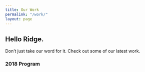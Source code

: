 ```yaml
---
title: Our Work
permalink: "/work/"
layout: page
---
```


<section id="global-header">
<div class="container">
<div class="row">
<div class="col-md-12">
<div class="block">
<h1>Hello Ridge.</h1>
<p>Don’t just take our word for it. Check out some of our latest work.</p>
</div>
</div>
</div>
</div>
</section>
<section id="portfolio-work">
<div class="container">
<div class="row">
<div class="col-md-12">
<div class="block">

<!---- DO Work Here -->

### <h3>2018 Program</h3>

</div>

</div>
</div>
</div>
</section>